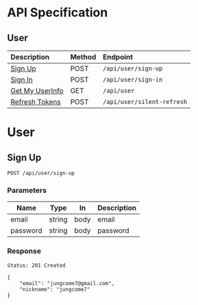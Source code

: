 # API Specification

## User 
|Description|Method|Endpoint|
|:-|:-|:-|
|[Sign Up](#user---sign-up)|POST|`/api/user/sign-up`|
|[Sign In](#user---sign-in)|POST|`/api/user/sign-in`|
|[Get My UserInfo](#user---get-my-userinfo)|GET|`/api/user`|
|[Refresh Tokens](#user---get-my-userinfo)|POST|`/api/user/silent-refresh`|


# User
## Sign Up
```
POST /api/user/sign-up
```

### Parameters
|Name|Type|In|Description|
|-|-|-|-|
|email|string|body|email|
|password|string|body|password|

### Response
```
Status: 201 Created
```
```
{
    "email": "jungcome7@gmail.com",
    "nickname": "jungcome7"
}
```

